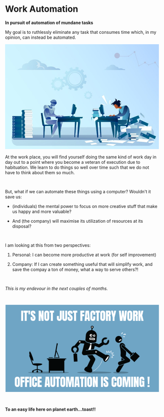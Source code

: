 # Work Automation

__In pursuit of automation of mundane tasks__

My goal is to ruthlessly eliminate any task that consumes time which, in my opinion, can instead be automated.

![Office automation](automation_life.jpg)

At the work place, you will find yourself doing the same kind of work day in day out to a point where you become a veteran of execution due to habituation. We learn to do things so well over time such that we do not have to think about them so much.

&nbsp;

But, what if we can automate these things using a computer? Wouldn't it save us:

* (individuals) the mental power to focus on more creative stuff that make us happy and more valuable?

* And (the company) will maximise its utilization of resources at its disposal?

&nbsp;

I am looking at this from two perspectives:

1. Personal: I can become more productive at work (for self improvement)

2. Company: If I can create something useful that will simplify work, and save the compay a ton of money, what a way to serve others?!

&nbsp;

_This is my endevour in the next couples of months._

&nbsp;

![Automation is coming](Office-Automation.png)

&nbsp;

**To an easy life here on planet earth...toast!!**
